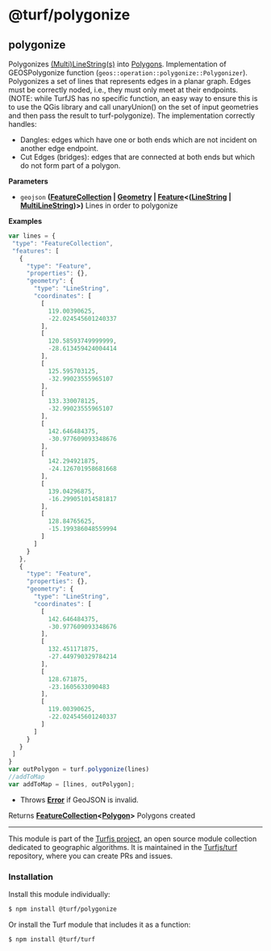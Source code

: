 # @turf/polygonize

<!-- Generated by documentation.js. Update this documentation by updating the source code. -->

## polygonize

Polygonizes [(Multi)LineString(s)](http://geojson.org/geojson-spec.html#linestring) into [Polygons](http://geojson.org/geojson-spec.html#polygon). Implementation of GEOSPolygonize function (`geos::operation::polygonize::Polygonizer`).
Polygonizes a set of lines that represents edges in a planar graph. Edges must be correctly
noded, i.e., they must only meet at their endpoints. (NOTE: while TurfJS has no specific function, an easy way to
ensure this is to use the QGis library and call unaryUnion() on the set of input geometries and then pass the
result to turf-polygonize).
The implementation correctly handles:

-   Dangles: edges which have one or both ends which are not incident on another edge endpoint.
-   Cut Edges (bridges): edges that are connected at both ends but which do not form part of a polygon.

**Parameters**

-   `geojson` **([FeatureCollection](http://geojson.org/geojson-spec.html#feature-collection-objects) \| [Geometry](http://geojson.org/geojson-spec.html#geometry) \| [Feature](http://geojson.org/geojson-spec.html#feature-objects)&lt;([LineString](http://geojson.org/geojson-spec.html#linestring) \| [MultiLineString](http://geojson.org/geojson-spec.html#multilinestring))>)** Lines in order to polygonize

**Examples**

```javascript
var lines = {
 "type": "FeatureCollection",
 "features": [
   {
     "type": "Feature",
     "properties": {},
     "geometry": {
       "type": "LineString",
       "coordinates": [
         [
           119.00390625,
           -22.024545601240337
         ],
         [
           120.58593749999999,
           -28.613459424004414
         ],
         [
           125.595703125,
           -32.99023555965107
         ],
         [
           133.330078125,
           -32.99023555965107
         ],
         [
           142.646484375,
           -30.977609093348676
         ],
         [
           142.294921875,
           -24.126701958681668
         ],
         [
           139.04296875,
           -16.299051014581817
         ],
         [
           128.84765625,
           -15.199386048559994
         ]
       ]
     }
   },
   {
     "type": "Feature",
     "properties": {},
     "geometry": {
       "type": "LineString",
       "coordinates": [
         [
           142.646484375,
           -30.977609093348676
         ],
         [
           132.451171875,
           -27.449790329784214
         ],
         [
           128.671875,
           -23.1605633090483
         ],
         [
           119.00390625,
           -22.024545601240337
         ]
       ]
     }
   }
 ]
}
var outPolygon = turf.polygonize(lines)
//addToMap
var addToMap = [lines, outPolygon];
```

-   Throws **[Error](https://developer.mozilla.org/en-US/docs/Web/JavaScript/Reference/Global_Objects/Error)** if GeoJSON is invalid.

Returns **[FeatureCollection](http://geojson.org/geojson-spec.html#feature-collection-objects)&lt;[Polygon](http://geojson.org/geojson-spec.html#polygon)>** Polygons created

<!-- This file is automatically generated. Please don't edit it directly:
if you find an error, edit the source file (likely index.js), and re-run
./scripts/generate-readmes in the turf project. -->

---

This module is part of the [Turfjs project](http://turfjs.org/), an open source
module collection dedicated to geographic algorithms. It is maintained in the
[Turfjs/turf](https://github.com/Turfjs/turf) repository, where you can create
PRs and issues.

### Installation

Install this module individually:

```sh
$ npm install @turf/polygonize
```

Or install the Turf module that includes it as a function:

```sh
$ npm install @turf/turf
```
